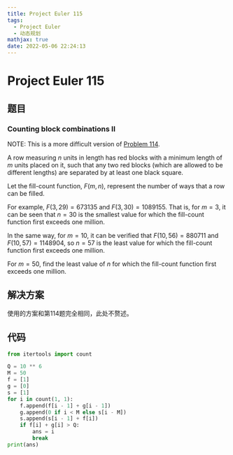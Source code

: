 ```yaml
---
title: Project Euler 115
tags:
  - Project Euler
  - 动态规划
mathjax: true
date: 2022-05-06 22:24:13
---
```


<escape><!-- more --></escape>

# Project Euler 115

## 题目

### Counting block combinations II

NOTE: This is a more difficult version of <a href="/Problem101-125/#Problem_114">Problem 114</a>.

A row measuring $n$ units in length has red blocks with a minimum length of $m$ units placed on it, such that any two red blocks (which are allowed to be different lengths) are separated by at least one black square.

Let the fill-count function, $F(m, n)$, represent the number of ways that a row can be filled.

For example, $F(3, 29) = 673135$ and $F(3, 30) = 1089155$.
That is, for $m = 3$, it can be seen that $n = 30$ is the smallest value for which the fill-count function first exceeds one million.

In the same way, for $m = 10$, it can be verified that $F(10, 56) = 880711$ and $F(10, 57) = 1148904$, so $n = 57$ is the least value for which the fill-count function first exceeds one million.

For $m = 50$, find the least value of $n$ for which the fill-count function first exceeds one million.

## 解决方案

使用的方案和第114题完全相同，此处不赘述。

## 代码

```py
from itertools import count

Q = 10 ** 6
M = 50
f = [1]
g = [0]
s = [1]
for i in count(1, 1):
    f.append(f[i - 1] + g[i - 1])
    g.append(0 if i < M else s[i - M])
    s.append(s[i - 1] + f[i])
    if f[i] + g[i] > Q:
        ans = i
        break
print(ans)

```
